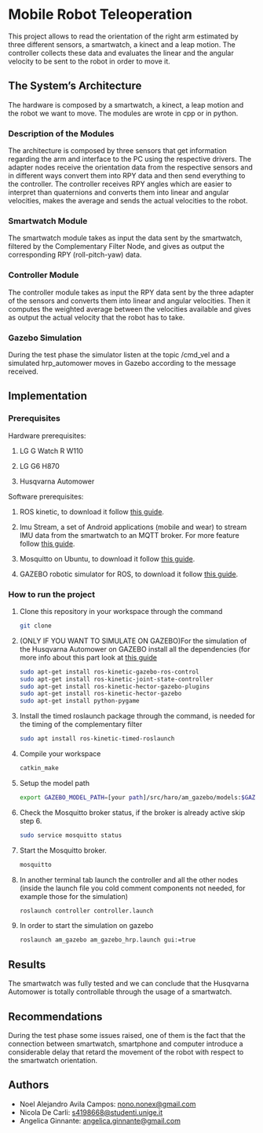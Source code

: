 # Mobile Robot Teleoperation

This project allows to read the orientation of the right arm estimated by three different sensors, a smartwatch, a kinect and a leap motion. The controller collects these data and evaluates the linear and the angular velocity to be sent to the robot in order to move it. 

## The System’s Architecture

The hardware is composed by a smartwatch, a kinect, a leap motion and the robot we want to move. The modules are wrote in cpp or in python.

### Description of the Modules

The architecture is composed by three sensors that get information regarding the arm and interface to the PC using the respective drivers. The adapter nodes receive the orientation data from the respective sensors and in different ways convert them into RPY data and then send everything to the controller. The controller receives RPY angles which are easier to interpret than quaternions and converts them into linear and angular velocities, makes the average and sends the actual velocities to the robot.  

### Smartwatch Module 

The smartwatch module takes as input the data sent by the smartwatch, filtered by the Complementary Filter Node, and gives as output the corresponding RPY (roll-pitch-yaw) data.

### Controller Module 

The controller module takes as input the RPY data sent by the three adapter of the sensors and converts them into linear and angular velocities. Then it computes the weighted average between the velocities available and gives as output the actual velocity that the robot has to take.

### Gazebo Simulation

During the test phase the simulator listen at the topic /cmd_vel and a simulated hrp_automower moves in Gazebo according to the message received.

## Implementation

### Prerequisites

Hardware prerequisites:

1. LG G Watch R W110

1. LG G6 H870

1. Husqvarna Automower

Software prerequisites:

1. ROS kinetic, to download it follow [this guide](http://wiki.ros.org/kinetic/Installation/Ubuntu).

1. Imu Stream, a set of Android applications (mobile and wear) to stream IMU data from the smartwatch to an MQTT broker. For more feature follow [this guide](http://github.com/EmaroLab/imu_stream).

1. Mosquitto on Ubuntu, to download it follow [this guide](https://www.digitalocean.com/community/tutorials/how-to-install-and-secure-the-mosquitto-mqtt-messaging-broker-on-ubuntu-16-04).

1. GAZEBO robotic simulator for ROS, to download it follow [this guide](http://gazebosim.org/tutorials?tut=ros_installing). 

### How to run the project
1. Clone this repository in your workspace through the command 
	```bash
    git clone
    ```
1. (ONLY IF YOU WANT TO SIMULATE ON GAZEBO)For the simulation of the Husqvarna Automower on GAZEBO install all the dependencies (for more info about this part look at [this guide](https://github.com/HusqvarnaResearch/hrp/blob/master/Startup%20Guide%20HRP.pdf) 
	```bash
	sudo apt-get install ros-kinetic-gazebo-ros-control
	sudo apt-get install ros-kinetic-joint-state-controller
	sudo apt-get install ros-kinetic-hector-gazebo-plugins
	sudo apt-get install ros-kinetic-hector-gazebo
	sudo apt-get install python-pygame
	```
1. Install the timed roslaunch package through the command, is needed for the timing of the complementary filter
	```bash
	sudo apt install ros-kinetic-timed-roslaunch
	```
1. Compile your workspace
	```bash
	catkin_make
	```
1. Setup the model path
	```bash
	export GAZEBO_MODEL_PATH=[your path]/src/haro/am_gazebo/models:$GAZEBO_MODEL_PATH
	```


1. Check the Mosquitto broker status, if the broker is already active skip step 6.
    ```bash
    sudo service mosquitto status
    ```
1. Start the Mosquitto broker.
    ```bash
    mosquitto
    ```
1. In another terminal tab launch the controller and all the other nodes (inside the launch file you cold comment components not needed, for example those
 for the simulation)
	```bash
    roslaunch controller controller.launch
    ```
1. In order to start the simulation on gazebo
	```bash
    roslaunch am_gazebo am_gazebo_hrp.launch gui:=true
    ```
## Results
The smartwatch was fully tested and we can conclude that the Husqvarna Automower is totally controllable through the usage of a smartwatch.

## Recommendations
During the test phase some issues raised, one of them is the fact that the connection between smartwatch, smartphone and computer introduce a considerable delay that retard the movement of the robot with respect to the smartwatch orientation.

## Authors
* Noel Alejandro Avila Campos: nono.nonex@gmail.com
* Nicola De Carli: s4198668@studenti.unige.it
* Angelica Ginnante: angelica.ginnante@gmail.com

